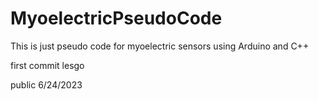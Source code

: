 # MyoelectricPseudoCode
This is just pseudo code for myoelectric sensors using Arduino and C++

first commit lesgo

public 6/24/2023
